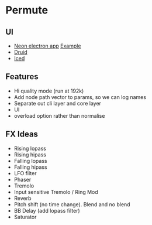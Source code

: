 # Permute


## UI
- [Neon electron app](https://github.com/neon-bindings/neon) [Example](https://keminglabs.com/blog/building-a-fast-electron-app-with-rust/)
- [Druid](https://linebender.org/druid/)
- [Iced](https://github.com/iced-rs/iced)


## Features
- Hi quality mode (run at 192k)
- Add node path vector to params, so we can log names
- Separate out cli layer and core layer
- UI
- overload option rather than normalise

## FX Ideas

- Rising lopass
- Rising hipass
- Falling lopass
- Falling hipass
- LFO filter
- Phaser
- Tremolo
- Input sensitive Tremolo / Ring Mod
- Reverb
- Pitch shift (no time change). Blend and no blend
- BB Delay (add lopass filter)
- Saturator